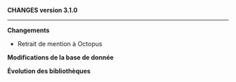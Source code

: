 **CHANGES version 3.1.0**

-----------

**Changements**

* Retrait de mention à Octopus 

**Modifications de la base de donnée**

**Évolution des bibliothèques**

